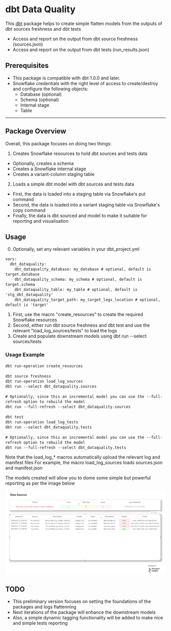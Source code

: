# dbt Data Quality

This [dbt](https://github.com/dbt-labs/dbt-core) package helps to create simple flatten models from the outputs of dbt sources freshness and dbt tests

- Access and report on the output from dbt source freshness (sources.json)
- Access and report on the output from dbt tests (run_results.json)

## Prerequisites
- This package is compatible with dbt 1.0.0 and later.
- Snowflake credentials with the right level of access to create/destroy and configure the following objects:
  - Database (optional)
  - Schema (optional)
  - Internal stage
  - Table

----

## Package Overview

Overall, this package focuses on doing two things:

1. Creates Snowflake resources to hold dbt sources and tests data
- Optionally, creates a schema
- Creates a Snowflake internal stage
- Creates a variant-column staging table

2. Loads a simple dbt model with dbt sources and tests data
- First, the data is loaded into a staging table via Snowflake's put command
- Second, the data is loaded into a variant staging table via Snowflake's copy command
- Finally, the data is dbt sourced and model to make it suitable for reporting and visualisation

## Usage
0. Optionally, set any relevant variables in your dbt_project.yml
```
vars:
  dbt_dataquality:
    dbt_dataquality_database: my_database # optional, default is target.database
    dbt_dataquality_schema: my_schema # optional, default is target.schema
    dbt_dataquality_table: my_table # optional, default is 'stg_dbt_dataquality'
    dbt_dataquality_target_path: my_target_logs_location # optional, default is 'target'
```
1. First, use the macro "create_resources" to create the required Snowflake resources
2. Second, either run dbt source freshness and dbt test and use the relevant "load_log_sources/tests" to load the logs
3. Create and populate downstream models using dbt run --select sources/tests

### Usage Example
```
dbt run-operation create_resources

dbt source freshness
dbt run-operation load_log_sources
dbt run --select dbt_dataquality.sources

# Optionally, since this an incremental model you can use the --full-refresh option to rebuild the model
dbt run --full-refresh --select dbt_dataquality.sources

dbt test
dbt run-operation load_log_tests
dbt run --select dbt_dataquality.tests

# Optionally, since this an incremental model you can use the --full-refresh option to rebuild the model
dbt run --full-refresh --select dbt_dataquality.tests
```

Note that the load_log_* macros automatically upload the relevant log and manifest files
For example, the macro load_log_sources loads sources.json and manifest.json

The models created will allow you to dome some simple but powerful reporting as per the image below

![Sample Dashboard](dashboards/dashboard1.png)

## TODO
- This preliminary version focuses on setting the foundations of the packages and logs flattenning
- Next iterations of the package will enhance the downstream models
- Also, a simple dynamic tagging functionality will be added to make nice and simple tests reporting